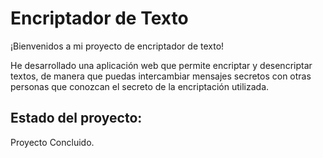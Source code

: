 # Encriptador de Texto 

¡Bienvenidos a mi proyecto de encriptador de texto!

He desarrollado una aplicación web que permite encriptar y desencriptar textos, de manera que puedas intercambiar mensajes secretos con otras personas que conozcan el secreto de la encriptación utilizada.

## Estado del proyecto:
Proyecto Concluido.